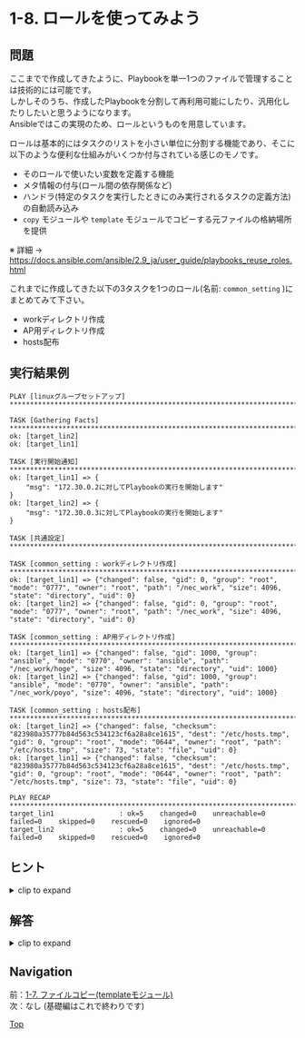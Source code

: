 # 1-8. ロールを使ってみよう

## 問題

ここまでで作成してきたように、Playbookを単一1つのファイルで管理することは技術的には可能です。  
しかしそのうち、作成したPlaybookを分割して再利用可能にしたり、汎用化したりしたいと思うようになります。  
Ansibleではこの実現のため、ロールというものを用意しています。  

ロールは基本的にはタスクのリストを小さい単位に分割する機能であり、そこに以下のような便利な仕組みがいくつか付与されている感じのモノです。  

- そのロールで使いたい変数を定義する機能
- メタ情報の付与(ロール間の依存関係など)
- ハンドラ(特定のタスクを実行したときにのみ実行されるタスクの定義方法)の自動読み込み
- `copy` モジュールや `template` モジュールでコピーする元ファイルの格納場所を提供

※ 詳細 → <https://docs.ansible.com/ansible/2.9_ja/user_guide/playbooks_reuse_roles.html>

これまでに作成してきた以下の3タスクを1つのロール(名前: `common_setting` )にまとめてみて下さい。  

- workディレクトリ作成
- AP用ディレクトリ作成
- hosts配布

## 実行結果例

```console
PLAY [linuxグループセットアップ] ************************************************************************************************

TASK [Gathering Facts] ************************************************************************************************
ok: [target_lin2]
ok: [target_lin1]

TASK [実行開始通知] *********************************************************************************************************
ok: [target_lin1] => {
    "msg": "172.30.0.2に対してPlaybookの実行を開始します"
}
ok: [target_lin2] => {
    "msg": "172.30.0.3に対してPlaybookの実行を開始します"
}

TASK [共通設定] ***********************************************************************************************************

TASK [common_setting : workディレクトリ作成] **********************************************************************************
ok: [target_lin1] => {"changed": false, "gid": 0, "group": "root", "mode": "0777", "owner": "root", "path": "/nec_work", "size": 4096, "state": "directory", "uid": 0}
ok: [target_lin2] => {"changed": false, "gid": 0, "group": "root", "mode": "0777", "owner": "root", "path": "/nec_work", "size": 4096, "state": "directory", "uid": 0}

TASK [common_setting : AP用ディレクトリ作成] ***********************************************************************************
ok: [target_lin1] => {"changed": false, "gid": 1000, "group": "ansible", "mode": "0770", "owner": "ansible", "path": "/nec_work/hoge", "size": 4096, "state": "directory", "uid": 1000}
ok: [target_lin2] => {"changed": false, "gid": 1000, "group": "ansible", "mode": "0770", "owner": "ansible", "path": "/nec_work/poyo", "size": 4096, "state": "directory", "uid": 1000}

TASK [common_setting : hosts配布] ***************************************************************************************
ok: [target_lin2] => {"changed": false, "checksum": "823980a35777b84d563c534123cf6a28a8ce1615", "dest": "/etc/hosts.tmp", "gid": 0, "group": "root", "mode": "0644", "owner": "root", "path": "/etc/hosts.tmp", "size": 73, "state": "file", "uid": 0}
ok: [target_lin1] => {"changed": false, "checksum": "823980a35777b84d563c534123cf6a28a8ce1615", "dest": "/etc/hosts.tmp", "gid": 0, "group": "root", "mode": "0644", "owner": "root", "path": "/etc/hosts.tmp", "size": 73, "state": "file", "uid": 0}

PLAY RECAP ************************************************************************************************************
target_lin1                : ok=5    changed=0    unreachable=0    failed=0    skipped=0    rescued=0    ignored=0
target_lin2                : ok=5    changed=0    unreachable=0    failed=0    skipped=0    rescued=0    ignored=0
```

## ヒント

<details>
    <summary>clip to expand</summary>

- ロールを使うにはにはAnsibleにより定められたディレクトリ構造に従ってファイルを作成する必要があります、まずはそれを調べましょう
    - 上述の公式ドキュメントが参考になります
    - 今回の場合、ロール内に作成すべきフォルダは `tasks` および `templates` あたりになるでしょう
- `setup.yml` からロールの呼び出す方法いくつかありますが、今回の場合は `include_role` モジュールを用いるのがわかりやすいかと思います

</details>

## 解答

<details>
    <summary>clip to expand</summary>

### コード

#### ファイル構成

```plain
.
├── host_vars
│   ├── target_lin1.yml
│   └── target_lin2.yml
├── inventory
├── roles
│   └── common_setting
│       ├── tasks
│       │   └── main.yml
│       └── templates
│           └── hosts.j2
└── setup.yml
```

#### setup.yml

```yaml
---
- name: linuxグループセットアップ
  hosts: linux
  tasks:
    - name: 実行開始通知
      debug:
        msg: "{{ ansible_host }}に対してPlaybookの実行を開始します"

    - name: 共通設定
      include_role:
        name: common_setting

```

#### roles/common_settings/tasks/main.yml

```yaml
---
- name: workディレクトリ作成
  become: true
  file:
    path: /nec_work
    mode: "777"
    state: directory

- name: AP用ディレクトリ作成
  file:
    path: /nec_work/{{ app_dir_name }}
    mode: "770"
    state: directory

- name: hosts配布
  become: true
  template:
    src: hosts.j2
    dest: /etc/hosts
```

#### roles/common_settings/templates/hosts.j2

```
127.0.0.1       localhost

{% for host in groups["all"] %}
  {{- host }} {{ hostvars[host]["ansible_host"] }}
{% endfor %}
```

### host_vars/target_lin1.yml

```yaml
---
app_dir_name: hoge
```

### host_vars/target_lin2.yml

```yaml
---
app_dir_name: poyo
```

[raw file](./answer/)  

### 解説

- Ansibleにより定められた通り、 ロール名のディレクトリ配下に `tasks` ディレクトリを作成し、その中に `main.yml` という名前のファイルを用意します。
    - このファイルが、ロールのインクルード時に呼び出されるファイルとなります
- また、今回は `template` モジュールによるファイルコピーを行っているので、テンプレート置き場となる `templates` ディレクトリを作成します
    - ロール内で呼び出される `template` では、 `src` 指定するパスが暗黙的に該当ロール内の `templates` ディレクトリを参照するようになります(これが便利機能)。よって、解答のようなタスクが動作します  
      ※ `src` に指定しているパスに、 `templates` ディレクトリを明示していないのにファイルがコピーされていることを確認して下さい

        ```yaml
        - name: hosts配布
        become: true
        template:
          src: hosts.j2
          dest: /etc/hosts
        ```

    - 同様に `copy` モジュールを使用する場合はロール内の `files` ディレクトリが暗黙的な解決先となります

</details>

## Navigation

前：[1-7. ファイルコピー(templateモジュール)](1-7_template-module/README.md)  
次：なし (基礎編はこれで終わりです)

[Top](../README.md)  
